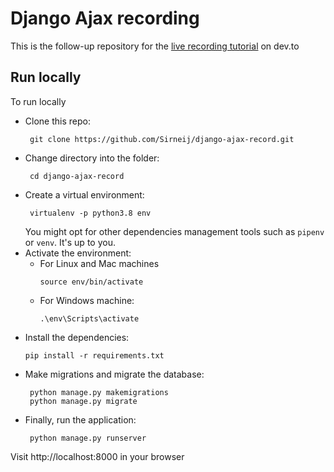 # Django Ajax recording

This is the follow-up repository for the [live recording tutorial](https://dev.to/sirneij/django-and-ajax-building-a-recording-application-4j0a) on dev.to
## Run locally
 To run locally
 - Clone this repo:
   ```
    git clone https://github.com/Sirneij/django-ajax-record.git
   ```
 - Change directory into the folder:
   ```
    cd django-ajax-record
   ```
 - Create a virtual environment:
   ```
    virtualenv -p python3.8 env
   ```
   You might opt for other dependencies management tools such as `pipenv` or `venv`. It's up to you.
 - Activate the environment:
   - For Linux and Mac machines
     ```
     source env/bin/activate
     ```
   - For Windows machine:
     ```
     .\env\Scripts\activate
     ```
 - Install the dependencies:
   ```
   pip install -r requirements.txt
   ```
 - Make migrations and migrate the database:
   ```
    python manage.py makemigrations
    python manage.py migrate
   ```
 - Finally, run the application:
   ```
    python manage.py runserver
   ```
 Visit http://localhost:8000 in your browser
